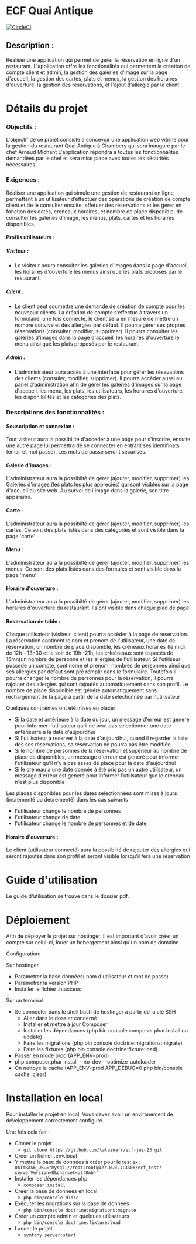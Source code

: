 
# ECF Quai Antique
[![CircleCI](https://ecf-studi.lalaina.rajaonahsoa.fr)](https://github.com/lalainafr/ecf-juin23.git)

## Description :
Réaliser une application qui permet de gerer la réservation en ligne d'un restaurant. L'application offre les fonctionalités qui permettent la création de compte client et admin, la gestion des galeries d'image sur la page d'accueil, la gestion des cartes, plats et menus, la gestion des horaires d'ouverture, la gestion des réservations, et l'ajout d'allergie par le client


Détails du projet
=========

### Objectifs :
L'objectif de ce projet consiste a concevoir une application web vitrine pour la gestion du restaurant Quai Antique à Chambery qui sera inauguré par le chef Arnaud Michant 
L'application répondra à toutes les fonctionnalités demandées par le chef et sera mise place avec toutes les sécurités nécessaires


### Exigences :
Réaliser une application qui simule une gestion de restaurant  en ligne permettant à un utilisateur d’effectuer des opérations de création de compte client et de le consulter ensuite, effetuer des réservations et les gerer en fonction des dates, creneaux horaires, et nombre de place disponible, de consulter les galeries d'image, les menus, plats, cartes et les horaires disponibles. 

#### Profils utilisateurs :

##### Visiteur : 
* Le visiteur poura consulter les galeries d'images dans la page d'accueil, les horaires d'ouverture les menus ainsi que les plats proposés par le restaurant.

##### Client : 
* Le client peut soumettre une demande de création de compte pour les nouveaux clients. La création de compte s’effectue à travers un formulaire. une fois connecté, le client sera en mesure de mettre un nombre convive et des allergies par défaut. Il pourra gérer ses propres réservations (consulter, modifier, supprimer). Il pourra consulter les galeries d'images dans la page d'accueil, les horaires d'ouverture le menu ainsi que les plats proposés par le restaurant.

##### Admin :
* L'administrateur aura accès à une interface pour gérer les résevations des clients (consuler, modifier, supprimer). Il pourra accèder aussi au panel d'administration afin de gérer les galeries d'images sur la page d'accueil, les menu, les plats, les utilisateurs, les horaires d'ouverture, les disponibilités et les catégories des plats.

### Descriptions des fonctionnalités :
#### Souscription et connexion : 
Tout visiteur aura la possibilité d'acceder à une page pour s'inscrire, ensuite une autre page lui permettra de se connecter en entrant ses identifinats (email et mot passe). Les mots de passe seront sécurisés.

#### Galerie d'images : 
L'administrateur aura la possibilté de gérer (ajouter, modifier, supprimer) les Galeries d'images (les plats les plus appreciés) qui sont visibles sur la page d'accueil du site web. Au survol de l'image dans la galerie, son titre apparaitra.

#### Carte : 
L'administrateur aura la possibilté de gérer (ajouter, modifier, supprimer) les cartes. Ce sont des plats listés dans des catégories et sont visible dans la page 'carte'

#### Menu : 
L'administrateur aura la possibilté de gérer (ajouter, modifier, supprimer) les menus. Ce sont des plats listés dans des formules et sont visible dans la page 'menu'

#### Horaire d'ouverture : 
L'administrateur aura la possibilté de gérer (ajouter, modifier, supprimer) les horaires d'ouverture du restaurant. Ils ont visible dans chaque pied de page

#### Reservation de table : 
Chaque utilisateur (visiteur, client) pourra accèder à la page de reservation. La réservation continent le nom et prenom de l'utilisateur, une date de réservation, un nombre de place disponible, les créneaux horaires (le midi de 12h - 13h30 et le soir de 19h -21h, les crfeéneaux sont espacés de 15mn)un nombre de personne et les allergies de l'utilisateur.
Si l'utiliseur possède un compte, sont nome et prenom, nombres de personnes ainsi que ses allergies par défaut sont pré remplir dans le formulaire. Toutefois il pourra changer le nombre de personnes pour la réservation, il pourra rajouter des allergies qui sont rajoutés automatiquement dans son profil.
Le nombre de place disponible est généré automatiquement sans rechargement de la page à partir de la date selectionnée par l'utilisateur 

Quelques contraintes ont été mises en place:
* Si la date et antérieure à la date du jour, un message d'erreur est generé pour informer l'utilisateur qu'il ne peut pas selectionner une date antérieurre à la date d'aujourdhui
* Si l'utilisateur a reserver à la date d'aujourdhui, quand il regarder la liste des ses réservations, sa réservation ne pourra pas être modifiée.
* Si le nombre de personnes de la réservation et supérieur au nombre de place de disponibles, un message d'erreur est generé pour informer l'utilisateur qu'il n'y a pas assez de place pour la date d'aujourdhui
* Si le créneau à une date donnée à été pris pas un autre utilisateur, un message d'erreur est generé pour informer l'utilisateur que le créneau n'est plus disponible

Les places disponibles pour les dates selectionnées sont mises à jours (incrementé ou decrementé) dans les cas suivants
* l'utilisateur change le nombre de personnes
* l'utilisateur change de date
* l'utilisateur change le nombre de personnes et de date


#### Horaire d'ouverture : 
Le client (utilisateur connecté) aura la possibilté de rajouter des allergies qui seront rajoutés dans son profil et seront visible lorsqu'il fera une réservation

Guide d'utilisation
=========
Le guide d'utilisation se trouve dans le dossier pdf. 

Déploiement
=========
Afin de déployer le projet sur hostinger. Il est important d'avoir créer un compte sur celui-ci, louer un hebergement ainsi qu'un nom de domaine

Configuration: 

Sur hostinger
* Parametrer la base données( nom d'utilisateur et mot de passe) 
* Parametrer la version PHP
* Installer le fichier .htaccess 

Sur un terminal
* Se connecter dans le shell bash de hostinger à partir de la clé SSH
    * Aller dans le dossier concerné
    * Installer et mettre à jour Composer
    * Installer les dépendances (php bin console composer.phar.install ou update)
    * Faire les migrations (php bin console doctrine:migrations:migrate)
    * Faire les fixtures (php bin console doctrine:fixture:load)
* Passer en mode prod (APP_ENV=prod)
* php composer.phar install --no-dev --optimize-autoloader
* On nettoye le cache (APP_ENV=prod APP_DEBUG=0 php bin/console cache :clear)


Installation en local
====================

Pour installer le projet en local. Vous devez avoir un environement de développement correctement configuré.

Une fois cela fait :

* Cloner le projet
  * ````git clone https://github.com/lalainafr/ecf-juin23.git````
* Créer un fichier .env.local
* Y mettre la base de données à créer pour le test
````ex: DATABASE_URL="mysql://root:root@127.0.0.1:3306/ecf_test?serverVersion=8&charset=utf8mb4" ````
* Installer les dépendances php
  * ````composer install````
* Créer la base de données en local
  * ```php bin/console d:d:c```
* Exécuter les migrations sur la base de données
  * ```php bin/console doctrine:migrations:migrate```
* Créer un compte admin et quelques utilisateurs
  * ````php bin/console doctrine:fixture:load````
* Lancer le projet
  * ````symfony server:start````
    

